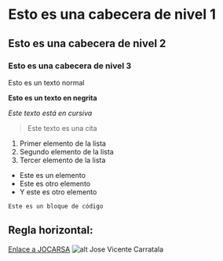 # Esto es una cabecera de nivel 1
## Esto es una cabecera de nivel 2
### Esto es una cabecera de nivel 3

Esto es un texto normal

**Esto es un texto en negrita**

*Este texto está en cursiva*

> Este texto es una cita

1. Primer elemento de la lista
2. Segundo elemento de la lista
3. Tercer elemento de la lista

- Este es un elemento
- Este es otro elemento
- Y este es otro elemento

`
	Este es un bloque de código
`

Regla horizontal:
---

[Enlace a JOCARSA](https://jocarsa.com)
![alt Jose Vicente Carratala](https://media.licdn.com/dms/image/D4D03AQENah8jccRNmg/profile-displayphoto-shrink_200_200/0/1714469770688?e=2147483647&v=beta&t=ZU2DoF-Jwxncu_9PDlfNlijukWObAt8mBpaZ4FycJ0E)


